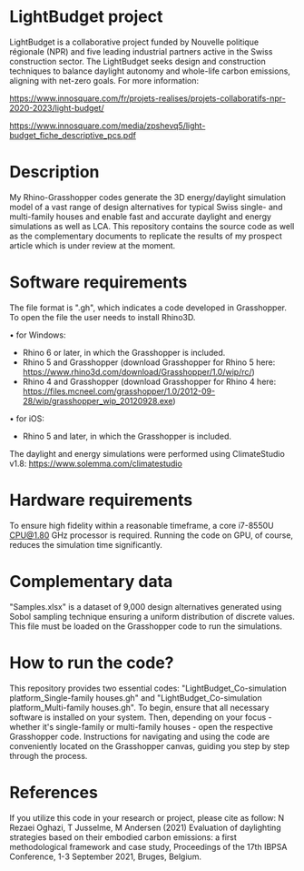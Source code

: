 # LightBudget project
LightBudget is a collaborative project funded by Nouvelle politique régionale (NPR) and five leading industrial partners active in the Swiss construction sector. The LightBudget seeks design and construction techniques to balance daylight autonomy and whole-life carbon emissions, aligning with net-zero goals. For more information:

https://www.innosquare.com/fr/projets-realises/projets-collaboratifs-npr-2020-2023/light-budget/

https://www.innosquare.com/media/zpshevq5/light-budget_fiche_descriptive_pcs.pdf

# Description
My Rhino-Grasshopper codes generate the 3D energy/daylight simulation model of a vast range of design alternatives for typical Swiss single- and multi-family houses and enable fast and accurate daylight and energy simulations as well as LCA. This repository contains the source code as well as the complementary documents to replicate the results of my prospect article which is under review at the moment.

# Software requirements
The file format is ".gh", which indicates a code developed in Grasshopper. To open the file the user needs to install Rhino3D.

• for Windows: 
- Rhino 6 or later, in which the Grasshopper is included.
- Rhino 5 and Grasshopper (download Grasshopper for Rhino 5 here: https://www.rhino3d.com/download/Grasshopper/1.0/wip/rc/)
- Rhino 4 and Grasshopper (download Grasshopper for Rhino 4 here: https://files.mcneel.com/grasshopper/1.0/2012-09-28/wip/grasshopper_wip_20120928.exe)

• for iOS: 
- Rhino 5 and later, in which the Grasshopper is included.

The daylight and energy simulations were performed using ClimateStudio v1.8: https://www.solemma.com/climatestudio

# Hardware requirements
To ensure high fidelity within a reasonable timeframe, a core i7-8550U CPU@1.80 GHz processor is required. Running the code on GPU, of course, reduces the simulation time significantly.

# Complementary data
"Samples.xlsx" is a dataset of 9,000 design alternatives generated using Sobol sampling technique ensuring a uniform distribution of discrete values. This file must be loaded on the Grasshopper code to run the simulations.

# How to run the code?
This repository provides two essential codes: "LightBudget_Co-simulation platform_Single-family houses.gh" and "LightBudget_Co-simulation platform_Multi-family houses.gh". To begin, ensure that all necessary software is installed on your system. Then, depending on your focus - whether it's single-family or multi-family houses - open the respective Grasshopper code. Instructions for navigating and using the code are conveniently located on the Grasshopper canvas, guiding you step by step through the process. 

# References
If you utilize this code in your research or project, please cite as follow: N Rezaei Oghazi, T Jusselme, M Andersen (2021) Evaluation of daylighting strategies based on their embodied carbon emissions: a first methodological framework and case study, Proceedings of the 17th IBPSA Conference, 1-3 September 2021, Bruges, Belgium.
